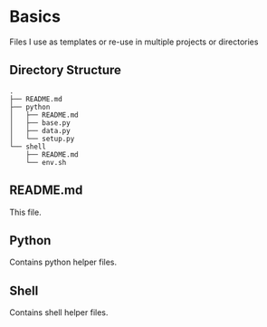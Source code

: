 # Basics

Files I use as templates or re-use in multiple projects or directories

## Directory Structure

```
.
├── README.md
├── python
│   ├── README.md
│   ├── base.py
│   ├── data.py
│   └── setup.py
└── shell
    ├── README.md
    └── env.sh
```

## README.md

This file.

## Python

Contains python helper files.

## Shell

Contains shell helper files.

